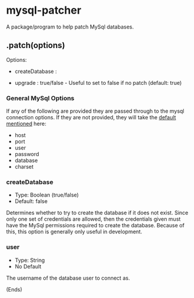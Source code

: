 # mysql-patcher #

A package/program to help patch MySql databases.




## .patch(options) ##

Options:

* createDatabase :


* upgrade : true/false - Useful to set to false if no patch (default: true)

### General MySql Options ###

If any of the following are provided they are passed through to the mysql connection options. If they are not provided, they will
take the [default mentioned](https://www.npmjs.org/package/mysql) here:

* host
* port
* user
* password
* database
* charset

### createDatabase ###

* Type: Boolean (true/false)
* Default: false

Determines whether to try to create the database if it does not exist. Since only one set of credentials are allowed,
then the credentials given must have the MySql permissions required to create the database. Because of this, this
option is generally only useful in development.

### user ###

* Type: String
* No Default

The username of the database user to connect as.

(Ends)
